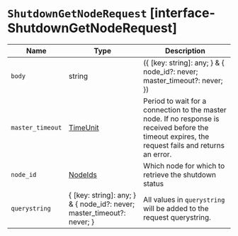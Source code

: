 # `ShutdownGetNodeRequest` [interface-ShutdownGetNodeRequest]

| Name | Type | Description |
| - | - | - |
| `body` | string | ({ [key: string]: any; } & { node_id?: never; master_timeout?: never; }) | All values in `body` will be added to the request body. |
| `master_timeout` | [TimeUnit](./TimeUnit.md) | Period to wait for a connection to the master node. If no response is received before the timeout expires, the request fails and returns an error. |
| `node_id` | [NodeIds](./NodeIds.md) | Which node for which to retrieve the shutdown status |
| `querystring` | { [key: string]: any; } & { node_id?: never; master_timeout?: never; } | All values in `querystring` will be added to the request querystring. |
